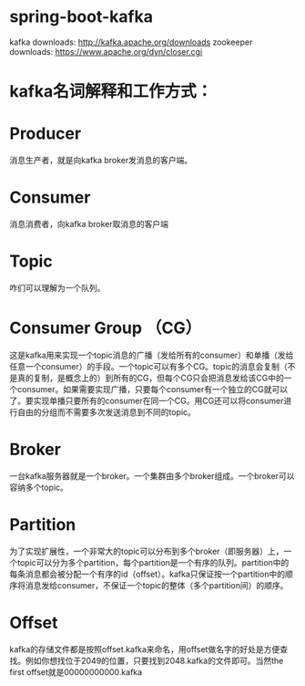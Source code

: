 # spring-boot-kafka

kafka downloads: http://kafka.apache.org/downloads
zookeeper downloads: https://www.apache.org/dyn/closer.cgi

# kafka名词解释和工作方式：  
# Producer
消息生产者，就是向kafka broker发消息的客户端。  
# Consumer  
消息消费者，向kafka broker取消息的客户端  
# Topic  
咋们可以理解为一个队列。  
# Consumer Group （CG）  
这是kafka用来实现一个topic消息的广播（发给所有的consumer）和单播（发给任意一个consumer）的手段。一个topic可以有多个CG。topic的消息会复制（不是真的复制，是概念上的）到所有的CG，但每个CG只会把消息发给该CG中的一个consumer。如果需要实现广播，只要每个consumer有一个独立的CG就可以了。要实现单播只要所有的consumer在同一个CG。用CG还可以将consumer进行自由的分组而不需要多次发送消息到不同的topic。  
# Broker  
一台kafka服务器就是一个broker。一个集群由多个broker组成。一个broker可以容纳多个topic。  
# Partition  
为了实现扩展性，一个非常大的topic可以分布到多个broker（即服务器）上，一个topic可以分为多个partition，每个partition是一个有序的队列。partition中的每条消息都会被分配一个有序的id（offset）。kafka只保证按一个partition中的顺序将消息发给consumer，不保证一个topic的整体（多个partition间）的顺序。  
 # Offset  
 kafka的存储文件都是按照offset.kafka来命名，用offset做名字的好处是方便查找。例如你想找位于2049的位置，只要找到2048.kafka的文件即可。当然the first offset就是00000000000.kafka
